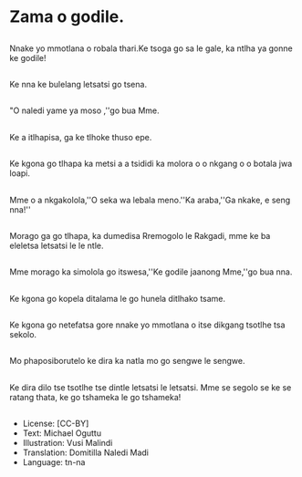 # Zama o godile.

##
Nnake yo mmotlana o robala thari.Ke tsoga go sa le gale, ka ntlha ya gonne ke godile!

##
Ke nna ke bulelang letsatsi go tsena.

##
 "O naledi yame ya moso ,''go bua Mme.

##
Ke a itlhapisa, ga ke tlhoke thuso epe.

##
Ke kgona go tlhapa ka metsi a a tsididi ka molora o o nkgang o o botala jwa loapi.

##
Mme o a nkgakolola,''O seka wa lebala meno.''Ka araba,''Ga nkake, e seng nna!''

##
Morago ga go tlhapa, ka dumedisa Rremogolo le Rakgadi, mme ke ba eleletsa letsatsi le le ntle.

##
Mme morago ka simolola go itswesa,''Ke godile jaanong Mme,''go bua nna.

##
Ke kgona go kopela ditalama le go hunela ditlhako tsame.

##
Ke kgona go netefatsa gore nnake yo mmotlana o itse dikgang tsotlhe tsa sekolo.

##
Mo phaposiborutelo ke dira ka natla mo go sengwe le sengwe.

##
Ke dira dilo tse tsotlhe tse dintle letsatsi le letsatsi. Mme se segolo se ke se ratang thata, ke go tshameka le go tshameka!

##
* License: [CC-BY]
* Text: Michael Oguttu
* Illustration: Vusi Malindi
* Translation: Domitilla Naledi Madi
* Language: tn-na

